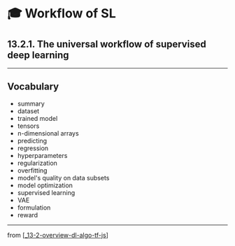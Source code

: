 # 🎓 Workflow of SL

## 13.2.1. The universal workflow of supervised deep learning

---

## Vocabulary

- summary
- dataset
- trained model
- tensors
- n-dimensional arrays
- predicting
- regression
- hyperparameters
- regularization
- overfitting
- model's quality on data subsets
- model optimization
- supervised learning
- VAE
- formulation
- reward

---
from [[_13-2-overview-dl-algo-tf-js]]

[//begin]: # "Autogenerated link references for markdown compatibility"
[_13-2-overview-dl-algo-tf-js]: _13-2-overview-dl-algo-tf-js.md "🎓 DL Algo TF.js"
[//end]: # "Autogenerated link references"